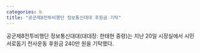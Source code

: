 ```yaml
---
categories: b
title: "공군제8전투비행단 정보통신대대 후원금 기탁"
---
```

공군제8전투비행단 정보통신대대(대대장: 한태현 중령)는 지난 20일 시장실에서 시민서로돕기 천사운동 후원금 240만 원을 기탁했다.